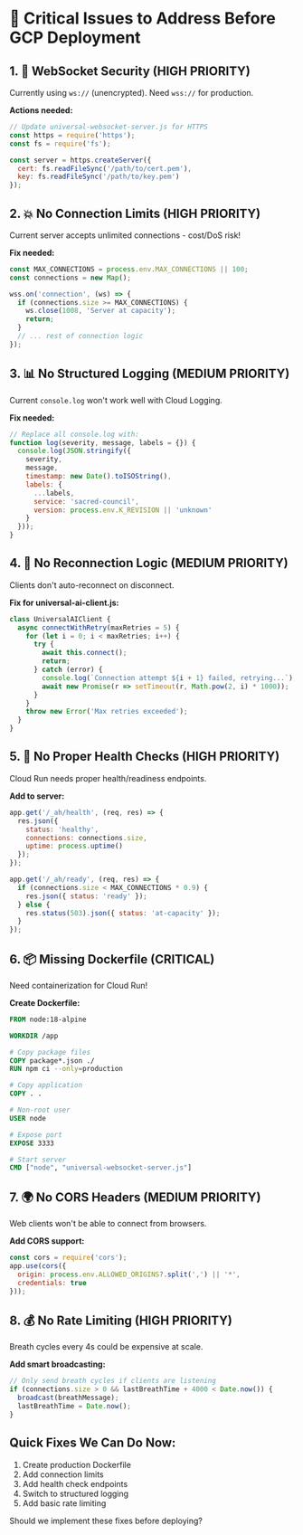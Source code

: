 # 🚨 Critical Issues to Address Before GCP Deployment

## 1. 🔐 WebSocket Security (HIGH PRIORITY)
Currently using `ws://` (unencrypted). Need `wss://` for production.

**Actions needed:**
```javascript
// Update universal-websocket-server.js for HTTPS
const https = require('https');
const fs = require('fs');

const server = https.createServer({
  cert: fs.readFileSync('/path/to/cert.pem'),
  key: fs.readFileSync('/path/to/key.pem')
});
```

## 2. 💥 No Connection Limits (HIGH PRIORITY)
Current server accepts unlimited connections - cost/DoS risk!

**Fix needed:**
```javascript
const MAX_CONNECTIONS = process.env.MAX_CONNECTIONS || 100;
const connections = new Map();

wss.on('connection', (ws) => {
  if (connections.size >= MAX_CONNECTIONS) {
    ws.close(1008, 'Server at capacity');
    return;
  }
  // ... rest of connection logic
});
```

## 3. 📊 No Structured Logging (MEDIUM PRIORITY)
Current `console.log` won't work well with Cloud Logging.

**Fix needed:**
```javascript
// Replace all console.log with:
function log(severity, message, labels = {}) {
  console.log(JSON.stringify({
    severity,
    message,
    timestamp: new Date().toISOString(),
    labels: {
      ...labels,
      service: 'sacred-council',
      version: process.env.K_REVISION || 'unknown'
    }
  }));
}
```

## 4. 🔄 No Reconnection Logic (MEDIUM PRIORITY)
Clients don't auto-reconnect on disconnect.

**Fix for universal-ai-client.js:**
```javascript
class UniversalAIClient {
  async connectWithRetry(maxRetries = 5) {
    for (let i = 0; i < maxRetries; i++) {
      try {
        await this.connect();
        return;
      } catch (error) {
        console.log(`Connection attempt ${i + 1} failed, retrying...`);
        await new Promise(r => setTimeout(r, Math.pow(2, i) * 1000));
      }
    }
    throw new Error('Max retries exceeded');
  }
}
```

## 5. 🏥 No Proper Health Checks (HIGH PRIORITY)
Cloud Run needs proper health/readiness endpoints.

**Add to server:**
```javascript
app.get('/_ah/health', (req, res) => {
  res.json({ 
    status: 'healthy',
    connections: connections.size,
    uptime: process.uptime()
  });
});

app.get('/_ah/ready', (req, res) => {
  if (connections.size < MAX_CONNECTIONS * 0.9) {
    res.json({ status: 'ready' });
  } else {
    res.status(503).json({ status: 'at-capacity' });
  }
});
```

## 6. 📦 Missing Dockerfile (CRITICAL)
Need containerization for Cloud Run!

**Create Dockerfile:**
```dockerfile
FROM node:18-alpine

WORKDIR /app

# Copy package files
COPY package*.json ./
RUN npm ci --only=production

# Copy application
COPY . .

# Non-root user
USER node

# Expose port
EXPOSE 3333

# Start server
CMD ["node", "universal-websocket-server.js"]
```

## 7. 🌍 No CORS Headers (MEDIUM PRIORITY)
Web clients won't be able to connect from browsers.

**Add CORS support:**
```javascript
const cors = require('cors');
app.use(cors({
  origin: process.env.ALLOWED_ORIGINS?.split(',') || '*',
  credentials: true
}));
```

## 8. 💰 No Rate Limiting (HIGH PRIORITY)
Breath cycles every 4s could be expensive at scale.

**Add smart broadcasting:**
```javascript
// Only send breath cycles if clients are listening
if (connections.size > 0 && lastBreathTime + 4000 < Date.now()) {
  broadcast(breathMessage);
  lastBreathTime = Date.now();
}
```

## Quick Fixes We Can Do Now:

1. Create production Dockerfile
2. Add connection limits
3. Add health check endpoints
4. Switch to structured logging
5. Add basic rate limiting

Should we implement these fixes before deploying?